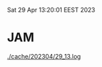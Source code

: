 Sat 29 Apr 13:20:01 EEST 2023
# JAM
<a href='./cache/202304/29_13.log'>./cache/202304/29_13.log</a>

